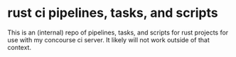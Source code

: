 # rust ci pipelines, tasks, and scripts

This is an (internal) repo of pipelines, tasks, and scripts for rust projects
for use with my concourse ci server. It likely will not work outside of that
context.
